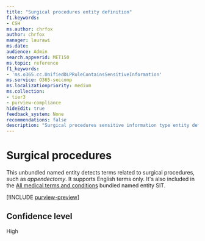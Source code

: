 ```yaml
---
title: "Surgical procedures entity definition"
f1.keywords:
- CSH
ms.author: chrfox
author: chrfox
manager: laurawi
ms.date:
audience: Admin
search.appverid: MET150
ms.topic: reference
f1_keywords:
- 'ms.o365.cc.UnifiedDLPRuleContainsSensitiveInformation'
ms.service: O365-seccomp
ms.localizationpriority: medium
ms.collection:
- tier3
- purview-compliance
hideEdit: true
feedback_system: None
recommendations: false
description: "Surgical procedures sensitive information type entity definition."
---
```


# Surgical procedures

This unbundled named entity detects terms related to surgical procedures, such as *appendectomy*.  It supports English terms only. It's also included in the [All medical terms and conditions](sit-defn-all-medical-terms-conditions.md)  bundled named entity SIT.

[!INCLUDE [purview-preview](../includes/purview-preview.md)]

## Confidence level

High
